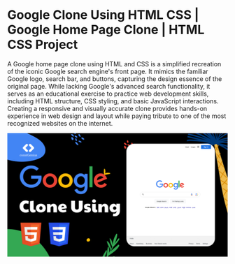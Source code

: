# Google Clone Using HTML CSS | Google Home Page Clone | HTML CSS Project

A Google home page clone using HTML and CSS is a simplified recreation of the iconic Google search engine's front page. It mimics the familiar Google logo, search bar, and buttons, capturing the design essence of the original page. While lacking Google's advanced search functionality, it serves as an educational exercise to practice web development skills, including HTML structure, CSS styling, and basic JavaScript interactions. Creating a responsive and visually accurate clone provides hands-on experience in web design and layout while paying tribute to one of the most recognized websites on the internet.

![Google Clone Using HTML CSS](images/GoogleClone.png)